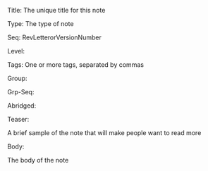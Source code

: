 Title:  The unique title for this note

Type:   The type of note

Seq:    RevLetterorVersionNumber

Level: 

Tags:   One or more tags, separated by commas 

Group:    

Grp-Seq:  

Abridged: <longtext>

Teaser: 
 
A brief sample of the note that will make people want to read more

Body:   
 
The body of the note

